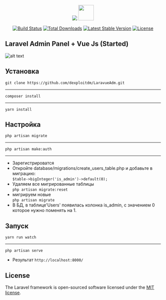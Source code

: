 <p align="center">
<img src="https://laravel.com/assets/img/components/logo-laravel.svg">
<img src="http://www.programwitherik.com/content/images/2017/01/87ow.png" style="width:50px;">
</p>

<p align="center">
<a href="https://travis-ci.org/laravel/framework"><img src="https://travis-ci.org/laravel/framework.svg" alt="Build Status"></a>
<a href="https://packagist.org/packages/laravel/framework"><img src="https://poser.pugx.org/laravel/framework/d/total.svg" alt="Total Downloads"></a>
<a href="https://packagist.org/packages/laravel/framework"><img src="https://poser.pugx.org/laravel/framework/v/stable.svg" alt="Latest Stable Version"></a>
<a href="https://packagist.org/packages/laravel/framework"><img src="https://poser.pugx.org/laravel/framework/license.svg" alt="License"></a>
</p>

## Laravel Admin Panel + Vue Js (Started) 

![alt text](https://pp.userapi.com/c840720/v840720468/2846c/tPXdHG1_4-s.jpg)


## Установка

`git clone https://github.com/dexploitdm/LaravueAdm.git`<hr>
`composer install`<hr>
`yarn install`

## Настройка
`php artisan migrate`<hr>
`php artisan make:auth`<hr>
- Зарегистрироватся<br>
- Откройте database/migrations/create_users_table.php и добавьте в миграцию:<br>
`$table->bigInteger('is_admin')->default(0);`
- Удаляем все мигрированные таблицы<br>
`php artisan migrate:reset` 
- мигрируем новые <br>
`php artisan migrate`
- В БД, в таблице'Users' появилась колонка is_admin, с значением 0 которое нужно поменять на 1. 

## Запуск

`yarn run watch`<hr>
`php artisan serve`<br>
- Результат `http://localhost:8000/`

## License

The Laravel framework is open-sourced software licensed under the [MIT license](http://opensource.org/licenses/MIT).
